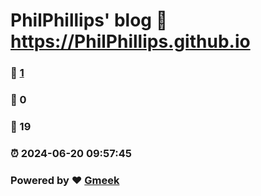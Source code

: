 # PhilPhillips' blog :link: https://PhilPhillips.github.io 
### :page_facing_up: [1](https://PhilPhillips.github.io/tag.html) 
### :speech_balloon: 0 
### :hibiscus: 19 
### :alarm_clock: 2024-06-20 09:57:45 
### Powered by :heart: [Gmeek](https://github.com/Meekdai/Gmeek)
